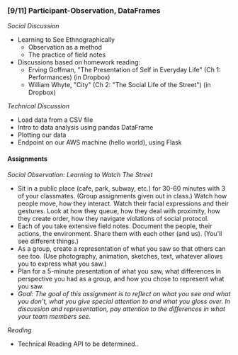 ### [9/11] Participant-Observation, DataFrames

_Social Discussion_
- Learning to See Ethnographically
    - Observation as a method
    - The practice of field notes
- Discussions based on homework reading:
    - Erving Goffman, "The Presentation of Self in Everyday Life" (Ch 1: Performances) (in Dropbox)
    - William Whyte, "City" (Ch 2: "The Social Life of the Street") (in Dropbox)

_Technical Discussion_
- Load data from a CSV file
- Intro to data analysis using pandas DataFrame
- Plotting our data
- Endpoint on our AWS machine (hello world), using Flask

#### Assignments

_Social Observation: Learning to Watch The Street_
- Sit in a public place (cafe, park, subway, etc.) for 30-60 minutes with 3 of your classmates. (Group assignments given out in class.)  Watch how people move, how they interact.  Watch their facial expressions and their gestures. Look at how they queue, how they deal with proximity, how they create order, how they navigate violations of social protocol.
- Each of you take extensive field notes. Document the people, their actions, the environment.  Share them with each other (and us).  (You’ll see different things.)
- As a group, create a representation of what you saw so that others can see too. (Use photography, animation, sketches, text, whatever allows you to express what you saw.) 
- Plan for a 5-minute presentation of what you saw, what differences in perspective you had as a group, and how you chose to represent what you saw.  
- _Goal: The goal of this assignment is to reflect on what you see and what you don't, what you give special attention to and what you gloss over. In discussion and representation, pay attention to the differences in what your team members see._


_Reading_
- Technical Reading API to be determined.. 

